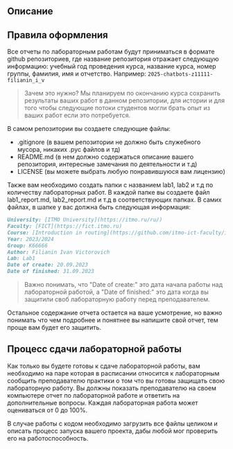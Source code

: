 ## Описание

## Правила оформления
Все отчеты по лабораторным работам будут приниматься в формате github репозиториев, где название репозитория отражает следующую информацию: учебный год проведения курса, название курса, номер группы, фамилия, имя и отчетство. 
Например: `2025-chatbots-z11111-filianin_i_v`

> Зачем это нужно? Мы планируем по окончанию курса сохранить результаты ваших работ в данном репозитории, для истории и для того чтобы следующие потоки студентов могли брать опыт из ваших работ если это потребуется.

В самом репозитории вы создаете следующие файлы:

- .gitignore (в вашем репозитории не должно быть служебного мусора, никаких .pyc файлов и тд)
- README.md (в нем должно содержаться описание вашего репозитория, интересные замечания по деятельности и т.д)
- LICENSE (вы можете выбрать любую понравившуюся вам лицензию)

Также вам необходимо создать папки с названием lab1, lab2 и т.д по количеству лабораторных работ. В каждой папке вы создаете файл lab1_report.md, lab2_report.md и т.д в соответствующих папках.
В самих файлах, в шапке у вас должна быть следующая информация:

```markdown
University: [ITMO University](https://itmo.ru/ru/)
Faculty: [FICT](https://fict.itmo.ru)
Course: [Introduction in routing](https://github.com/itmo-ict-faculty/introduction-in-routing)
Year: 2023/2024
Group: K66666
Author: Filianin Ivan Victorovich
Lab: Lab1
Date of create: 20.09.2023
Date of finished: 31.09.2023
```

> Важно понимать, что "Date of create:" это дата начала работы над лабораторной работой, а "Date of finished:" это дата когда вы защитили своб лабораторную работу перед преподавателем. 

Остальное содержание отчета остается на ваше усмотрение, но важно понимать что чем подробнее и понятнее вы напишите свой отчет, тем проще вам будет его защитить. 

## Процесс сдачи лабораторной работы
Как только вы будете готовы к сдаче лабораторной работы, вам необходимо на паре которая в расписании относится к лабораторным сообщить преподавателю практики о том что вы готовы защищать свою лабораторную работу.
Вы должны показать преподавателю на своем компьютере отчет по лабораторной работе и ответить на дополнительные вопросы. Каждая лабораторная работа может оцениваться от 0 до 100%. 

В случае работы с кодом необходимо загрузить все файлы целиком и описать процесс запуска вашего проекта, дабы любой мог проверить его на работоспособность.